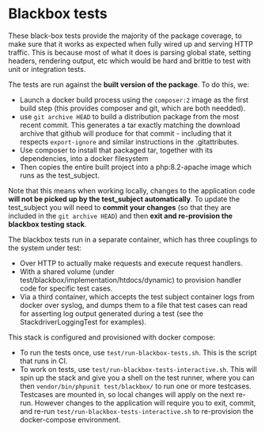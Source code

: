 # Blackbox tests

These black-box tests provide the majority of the package coverage, to make sure that it works as expected when fully
wired up and serving HTTP traffic. This is because most of what it does is parsing global state, setting headers,
rendering output, etc which would be hard and brittle to test with unit or integration tests.

The tests are run against the **built version of the package**. To do this, we:

* Launch a docker build process using the `composer:2` image as the first build step (this provides composer and git,
  which are both needded).
* use `git archive HEAD` to build a distribution package from the most recent commit. This generates a tar exactly 
  matching the download archive that github will produce for that commit - including that it respects `export-ignore`
  and similar instructions in the .gitattributes.
* Use composer to install that packaged tar, together with its dependencies, into a docker filesystem
* Then copies the entire built project into a php:8.2-apache image which runs as the test_subject.

Note that this means when working locally, changes to the application code **will not be picked up by the test_subject
automatically**. To update the test_subject you will need to **commit your changes** (so that they are included in the
`git archive HEAD`) and then **exit and re-provision the blackbox testing stack**.

The blackbox tests run in a separate container, which has three couplings to the system under test:

* Over HTTP to actually make requests and execute request handlers.
* With a shared volume (under test/blackbox/implementation/htdocs/dynamic) to provision handler code for specific
  test cases.
* Via a third container, which accepts the test subject container logs from docker over syslog, and dumps them to a file
  that test cases can read for asserting log output generated during a test (see the StackdriverLoggingTest for
  examples).

This stack is configured and provisioned with docker compose:

- To run the tests once, use `test/run-blackbox-tests.sh`. This is the script that runs in CI.
- To work on tests, use `test/run-blackbox-tests-interactive.sh`. This will spin up the stack and give you a shell on
  the test runner, where you can then `vendor/bin/phpunit test/blackbox/` to run one or more testcases. Testcases are
  mounted in, so local changes will apply on the next re-run. However changes to the application will require you to
  exit, commit, and re-run `test/run-blackbox-tests-interactive.sh` to re-provision the docker-compose environment.
